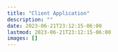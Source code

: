 ```yaml
---
title: "Client Application"
description: ""
date: 2023-06-21T23:12:15-06:00
lastmod: 2023-06-21T23:12:15-06:00
images: []
---
```

